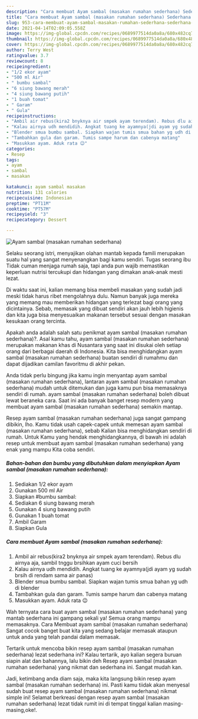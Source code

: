 ```yaml
---
description: "Cara membuat Ayam sambal (masakan rumahan sederhana) Sederhana Untuk Jualan"
title: "Cara membuat Ayam sambal (masakan rumahan sederhana) Sederhana Untuk Jualan"
slug: 953-cara-membuat-ayam-sambal-masakan-rumahan-sederhana-sederhana-untuk-jualan
date: 2021-04-14T02:09:05.558Z
image: https://img-global.cpcdn.com/recipes/0689977514da0a8a/680x482cq70/ayam-sambal-masakan-rumahan-sederhana-foto-resep-utama.jpg
thumbnail: https://img-global.cpcdn.com/recipes/0689977514da0a8a/680x482cq70/ayam-sambal-masakan-rumahan-sederhana-foto-resep-utama.jpg
cover: https://img-global.cpcdn.com/recipes/0689977514da0a8a/680x482cq70/ayam-sambal-masakan-rumahan-sederhana-foto-resep-utama.jpg
author: Terry West
ratingvalue: 3.7
reviewcount: 8
recipeingredient:
- "1/2 ekor ayam"
- "500 ml Air"
- " bumbu sambal"
- "6 siung bawang merah"
- "4 siung bawang putih"
- "1 buah tomat"
- " Garam"
- " Gula"
recipeinstructions:
- "Ambil air rebus(kira2 bnyknya air smpek ayam terendam). Rebus dlu airnya aja, sambil tnggu brsihkan ayam cuci bersih"
- "Kalau airnya udh mendidih. Angkat tuang ke ayamnya(jdi ayam yg sudah brsih di rendam sama air panas)"
- "Blender smua bumbu sambal. Siapkan wajan tumis smua bahan yg udh di blender"
- "Tambahkan gula dan garam. Tumis sampe harum dan cabenya matang"
- "Masukkan ayam. Aduk rata 😉"
categories:
- Resep
tags:
- ayam
- sambal
- masakan

katakunci: ayam sambal masakan 
nutrition: 131 calories
recipecuisine: Indonesian
preptime: "PT11M"
cooktime: "PT57M"
recipeyield: "3"
recipecategory: Dessert

---
```



![Ayam sambal (masakan rumahan sederhana)](https://img-global.cpcdn.com/recipes/0689977514da0a8a/680x482cq70/ayam-sambal-masakan-rumahan-sederhana-foto-resep-utama.jpg)

Selaku seorang istri, menyajikan olahan mantab kepada famili merupakan suatu hal yang sangat menyenangkan bagi kamu sendiri. Tugas seorang ibu Tidak cuman menjaga rumah saja, tapi anda pun wajib memastikan keperluan nutrisi tercukupi dan hidangan yang dimakan anak-anak mesti lezat.

Di waktu  saat ini, kalian memang bisa membeli masakan yang sudah jadi meski tidak harus ribet mengolahnya dulu. Namun banyak juga mereka yang memang mau memberikan hidangan yang terlezat bagi orang yang dicintainya. Sebab, memasak yang dibuat sendiri akan jauh lebih higienis dan kita juga bisa menyesuaikan makanan tersebut sesuai dengan masakan kesukaan orang tercinta. 



Apakah anda adalah salah satu penikmat ayam sambal (masakan rumahan sederhana)?. Asal kamu tahu, ayam sambal (masakan rumahan sederhana) merupakan makanan khas di Nusantara yang saat ini disukai oleh setiap orang dari berbagai daerah di Indonesia. Kita bisa menghidangkan ayam sambal (masakan rumahan sederhana) buatan sendiri di rumahmu dan dapat dijadikan camilan favoritmu di akhir pekan.

Anda tidak perlu bingung jika kamu ingin menyantap ayam sambal (masakan rumahan sederhana), lantaran ayam sambal (masakan rumahan sederhana) mudah untuk ditemukan dan juga kamu pun bisa memasaknya sendiri di rumah. ayam sambal (masakan rumahan sederhana) boleh dibuat lewat beraneka cara. Saat ini ada banyak banget resep modern yang membuat ayam sambal (masakan rumahan sederhana) semakin mantap.

Resep ayam sambal (masakan rumahan sederhana) juga sangat gampang dibikin, lho. Kamu tidak usah capek-capek untuk memesan ayam sambal (masakan rumahan sederhana), sebab Kalian bisa menghidangkan sendiri di rumah. Untuk Kamu yang hendak menghidangkannya, di bawah ini adalah resep untuk membuat ayam sambal (masakan rumahan sederhana) yang enak yang mampu Kita coba sendiri.

<!--inarticleads1-->

##### Bahan-bahan dan bumbu yang dibutuhkan dalam menyiapkan Ayam sambal (masakan rumahan sederhana):

1. Sediakan 1/2 ekor ayam
1. Gunakan 500 ml Air
1. Siapkan  #bumbu sambal:
1. Sediakan 6 siung bawang merah
1. Gunakan 4 siung bawang putih
1. Gunakan 1 buah tomat
1. Ambil  Garam
1. Siapkan  Gula




<!--inarticleads2-->

##### Cara membuat Ayam sambal (masakan rumahan sederhana):

1. Ambil air rebus(kira2 bnyknya air smpek ayam terendam). Rebus dlu airnya aja, sambil tnggu brsihkan ayam cuci bersih
1. Kalau airnya udh mendidih. Angkat tuang ke ayamnya(jdi ayam yg sudah brsih di rendam sama air panas)
1. Blender smua bumbu sambal. Siapkan wajan tumis smua bahan yg udh di blender
1. Tambahkan gula dan garam. Tumis sampe harum dan cabenya matang
1. Masukkan ayam. Aduk rata 😉




Wah ternyata cara buat ayam sambal (masakan rumahan sederhana) yang mantab sederhana ini gampang sekali ya! Semua orang mampu memasaknya. Cara Membuat ayam sambal (masakan rumahan sederhana) Sangat cocok banget buat kita yang sedang belajar memasak ataupun untuk anda yang telah pandai dalam memasak.

Tertarik untuk mencoba bikin resep ayam sambal (masakan rumahan sederhana) lezat sederhana ini? Kalau tertarik, ayo kalian segera buruan siapin alat dan bahannya, lalu bikin deh Resep ayam sambal (masakan rumahan sederhana) yang nikmat dan sederhana ini. Sangat mudah kan. 

Jadi, ketimbang anda diam saja, maka kita langsung bikin resep ayam sambal (masakan rumahan sederhana) ini. Pasti kamu tiidak akan menyesal sudah buat resep ayam sambal (masakan rumahan sederhana) nikmat simple ini! Selamat berkreasi dengan resep ayam sambal (masakan rumahan sederhana) lezat tidak rumit ini di tempat tinggal kalian masing-masing,oke!.

